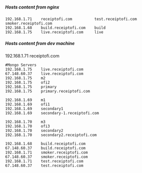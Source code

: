 ##### Hosts content from nginx    
    192.168.1.71    receiptofi.com          test.receiptofi.com     smoker.receiptofi.com
    192.168.1.68    build.receiptofi.com    build
    192.168.1.75    live.receiptofi.com     live
    
##### Hosts content from dev machine

192.168.1.71    receiptofi.com

    #Mongo Servers
    192.168.1.75    live.receiptofi.com
    67.148.60.37    live.receiptofi.com
    192.168.1.75    m2
    192.168.1.75    ofi2
    192.168.1.75    primary
    192.168.1.75    primary.receiptofi.com
    
    192.168.1.69    m1
    192.168.1.69    ofi1
    192.168.1.69    secondary1
    192.168.1.69    secondary-1.receiptofi.com
    
    192.168.1.70    m3
    192.168.1.70    ofi3
    192.168.1.70    secondary2
    192.168.1.70    secondary2.receiptofi.com
    
    192.168.1.68    build.receiptofi.com
    67.148.60.37    build.receiptofi.com
    192.168.1.71    smoker.receiptofi.com
    67.148.60.37    smoker.receiptofi.com
    192.168.1.71    test.receiptofi.com
    67.148.60.37    test.receiptofi.com


    

